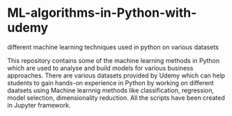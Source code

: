 # ML-algorithms-in-Python-with-udemy
different machine learning techniques used in python on various datasets

This repository contains some of the machine learning methods in Python which are used to analyse and build models for various business approaches.
There are various datasets provided by Udemy which can help students to gain hands-on experience in Python by working on different daatsets using Machine learnnig methods like classification, regression, model selection, dimensionality reduction.
All the scripts have been created in Jupyter framework. 
